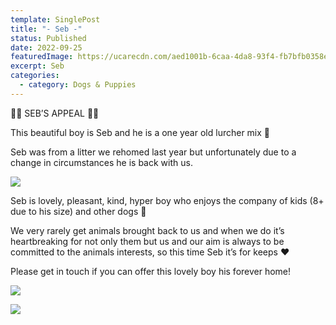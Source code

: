 ```yaml
---
template: SinglePost
title: "- Seb -"
status: Published
date: 2022-09-25
featuredImage: https://ucarecdn.com/aed1001b-6caa-4da8-93f4-fb7bfb0358e7/
excerpt: Seb
categories:
  - category: Dogs & Puppies
---
```

🖤🖤 SEB’S APPEAL 🖤🖤

This beautiful boy is Seb and he is a one year old lurcher mix 🥰

Seb was from a litter we rehomed last year but unfortunately due to a change in circumstances he is back with us.

![](https://scontent-lhr8-2.xx.fbcdn.net/v/t39.30808-6/307924509_1207735593106281_1992656979559708065_n.jpg?_nc_cat=104&ccb=1-7&_nc_sid=8bfeb9&_nc_ohc=aGw0bNdImRYAX8oCnED&_nc_oc=AQlumkc0V_-31hE3N9knnyx0OpNBPDjjCMOm_hWHtjFTbXa8n9c8Smd_HPyAZdsFgrA&_nc_ht=scontent-lhr8-2.xx&oh=00_AT_FpoZ_DXe3iGj8nSnLpBznbHLBMJZsXmDRO89nj5d_6Q&oe=63377F52)

Seb is lovely, pleasant, kind, hyper boy who enjoys the company of kids (8+ due to his size) and other dogs 🐶 

We very rarely get animals brought back to us and when we do it’s heartbreaking for not only them but us and our aim is always to be committed to the animals interests, so this time Seb it’s for keeps ❤️

P﻿lease get in touch if you can offer this lovely boy his forever home!

![](https://scontent-lhr8-2.xx.fbcdn.net/v/t39.30808-6/307696511_1207735559772951_6260047811587226896_n.jpg?_nc_cat=102&ccb=1-7&_nc_sid=8bfeb9&_nc_ohc=5NT-7Cjq5xYAX9qZqLG&_nc_ht=scontent-lhr8-2.xx&oh=00_AT9lVVyrNP4XApVwHQEv0U8hADkOC_G7L3fqLBs1WAt3hA&oe=63378200)

![](https://scontent-lhr8-1.xx.fbcdn.net/v/t39.30808-6/307869722_1207735569772950_4605975167063807150_n.jpg?_nc_cat=106&ccb=1-7&_nc_sid=8bfeb9&_nc_ohc=RUyBe1qxR9oAX9s4xw5&_nc_ht=scontent-lhr8-1.xx&oh=00_AT_P7Dqpc1VER9AgZdDuFZObSk41esf01seF2Pem7uS9DQ&oe=6334A367)

![]()

![]()